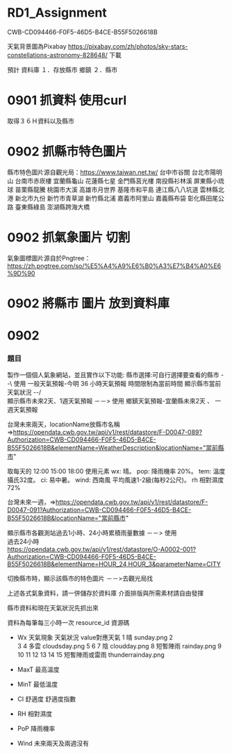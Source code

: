 # RD1_Assignment
CWB-CD094466-F0F5-46D5-B4CE-B55F5026618B

天氣背景圖為Pixabay https://pixabay.com/zh/photos/sky-stars-constellations-astronomy-828648/ 下載

預計
資料庫
１．存放縣市  鄉鎮
２．縣市

# 0901 抓資料  使用curl
取得３６Ｈ資料以及縣市

# 0902 抓縣市特色圖片
縣市特色圖片源自觀光局：https://www.taiwan.net.tw/
台中市谷關
台北市陽明山
台南市赤崁樓
宜蘭縣龜山
花蓮縣七星
金門縣莒光樓
南投縣衫林溪
屏東縣小琉球
苗栗縣龍騰
桃園市大溪
高雄市月世界
基隆市和平島
連江縣八八坑道
雲林縣北港
新北市九份
新竹市青草湖
新竹縣北浦
嘉義市阿里山
嘉義縣布袋
彰化縣田尾公路
臺東縣綠島
澎湖縣跨海大橋

# 0902 抓氣象圖片  切割
氣象圖標圖片源自於Pngtree：https://zh.pngtree.com/so/%E5%A4%A9%E6%B0%A3%E7%B4%A0%E6%9D%90

# 0902 將縣市 圖片 放到資料庫

# 0902




### 題目

製作一個個人氣象網站，並且實作以下功能:
縣市選擇:可自行選擇要查看的縣市               --\  使用   一般天氣預報-今明 36 小時天氣預報  時間限制為當前時間
顯示縣市當前天氣狀況                        --/  
顯示縣市未來2天、1週天氣預報                     －－> 使用  鄉鎮天氣預報-宜蘭縣未來2天 、 一週天氣預報


台灣未來兩天，locationName放縣市名稱=>https://opendata.cwb.gov.tw/api/v1/rest/datastore/F-D0047-089?Authorization=CWB-CD094466-F0F5-46D5-B4CE-B55F5026618B&elementName=WeatherDescription&locationName="當前縣市"

取每天的 12:00  15:00  18:00
使用元素
wx: 晴。
pop: 降雨機率 20%。
tem: 溫度攝氏32度。
ci: 易中暑。
wind: 西南風 平均風速1-2級(每秒2公尺)。
rh 相對濕度72%



台灣未來一週，=>https://opendata.cwb.gov.tw/api/v1/rest/datastore/F-D0047-091?Authorization=CWB-CD094466-F0F5-46D5-B4CE-B55F5026618B&locationName="當前縣市"

顯示縣市各觀測站過去1小時、24小時累積雨量數據       －－> 使用  
過去24小時  
https://opendata.cwb.gov.tw/api/v1/rest/datastore/O-A0002-001?Authorization=CWB-CD094466-F0F5-46D5-B4CE-B55F5026618B&elementName=HOUR_24,HOUR_3&parameterName=CITY

切換縣市時，顯示該縣市的特色圖片                －－>去觀光局找

上述各式氣象資料，請一併儲存於資料庫
介面排版與所需素材請自由發揮



縣市資料和現在天氣狀況先抓出來

資料為每筆每三小時一次
resource_id  資源碼



* Wx 天氣現象  天氣狀況
value對應天氣
1  晴                sunday.png
2  
3
4  多雲              cloudsday.png
5
6
7  陰                cloudday.png
8  短暫陣雨           rainday.png
9
10
11
12
13
14
15  短暫陣雨或雷雨      thunderrainday.png

* MaxT 最高溫度


* MinT 最低溫度
* CI 舒適度
舒適度指數
* RH 相對濕度


* PoP 降雨機率 

* Wind 未來兩天及兩週沒有